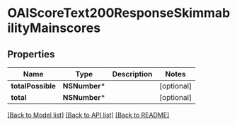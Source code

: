 # OAIScoreText200ResponseSkimmabilityMainscores

## Properties
Name | Type | Description | Notes
------------ | ------------- | ------------- | -------------
**totalPossible** | **NSNumber*** |  | [optional] 
**total** | **NSNumber*** |  | [optional] 

[[Back to Model list]](../README.md#documentation-for-models) [[Back to API list]](../README.md#documentation-for-api-endpoints) [[Back to README]](../README.md)


